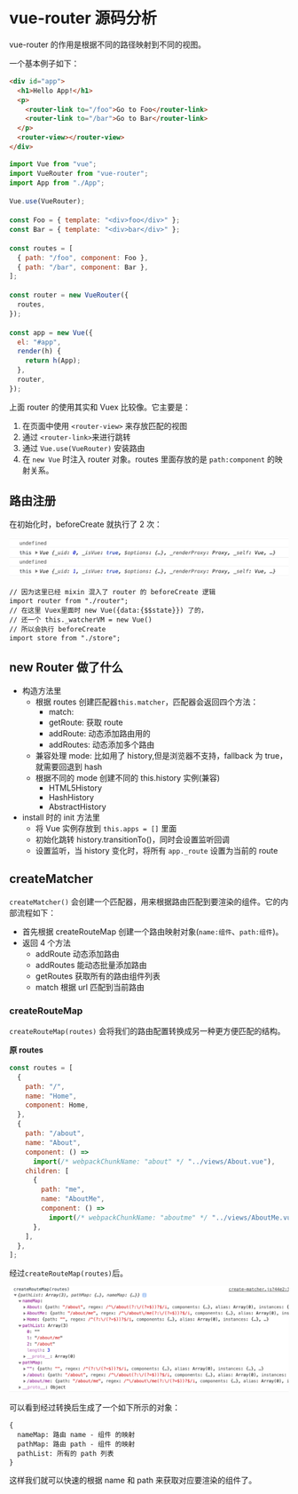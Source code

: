 # vue-router 源码分析

vue-router 的作用是根据不同的路径映射到不同的视图。

一个基本例子如下：

```html
<div id="app">
  <h1>Hello App!</h1>
  <p>
    <router-link to="/foo">Go to Foo</router-link>
    <router-link to="/bar">Go to Bar</router-link>
  </p>
  <router-view></router-view>
</div>
```

```js
import Vue from "vue";
import VueRouter from "vue-router";
import App from "./App";

Vue.use(VueRouter);

const Foo = { template: "<div>foo</div>" };
const Bar = { template: "<div>bar</div>" };

const routes = [
  { path: "/foo", component: Foo },
  { path: "/bar", component: Bar },
];

const router = new VueRouter({
  routes,
});

const app = new Vue({
  el: "#app",
  render(h) {
    return h(App);
  },
  router,
});
```

上面 router 的使用其实和 Vuex 比较像。它主要是：

1. 在页面中使用 `<router-view>` 来存放匹配的视图
2. 通过 `<router-link>`来进行跳转
3. 通过 `Vue.use(VueRouter)` 安装路由
4. 在 `new Vue` 时注入 router 对象。routes 里面存放的是 `path:component` 的映射关系。

## 路由注册

在初始化时，beforeCreate 就执行了 2 次：

![](./imgs/2021-05-12-18-58-56.png)

```
// 因为这里已经 mixin 混入了 router 的 beforeCreate 逻辑
import router from "./router";
// 在这里 Vuex里面时 new Vue({data:{$$state}}) 了的，
// 还一个 this._watcherVM = new Vue()
// 所以会执行 beforeCreate
import store from "./store";
```

## new Router 做了什么

- 构造方法里
  - 根据 routes 创建匹配器`this.matcher`，匹配器会返回四个方法：
    - match:
    - getRoute: 获取 route
    - addRoute: 动态添加路由用的
    - addRoutes: 动态添加多个路由
  - 兼容处理 mode: 比如用了 history,但是浏览器不支持，fallback 为 true，就需要回退到 hash
  - 根据不同的 mode 创建不同的 this.history 实例(兼容)
    - HTML5History
    - HashHistory
    - AbstractHistory
- install 时的 init 方法里
  - 将 Vue 实例存放到 `this.apps = []` 里面
  - 初始化跳转 history.transitionTo()，同时会设置监听回调
  - 设置监听，当 history 变化时，将所有 `app._route` 设置为当前的 route

## createMatcher

`createMatcher()` 会创建一个匹配器，用来根据路由匹配到要渲染的组件。它的内部流程如下：

- 首先根据 createRouteMap 创建一个路由映射对象(`name:组件`、`path:组件`)。
- 返回 4 个方法
  - addRoute 动态添加路由
  - addRoutes 能动态批量添加路由
  - getRoutes 获取所有的路由组件列表
  - match 根据 url 匹配到当前路由

### createRouteMap

`createRouteMap(routes)` 会将我们的路由配置转换成另一种更方便匹配的结构。

**原 routes**

```js
const routes = [
  {
    path: "/",
    name: "Home",
    component: Home,
  },
  {
    path: "/about",
    name: "About",
    component: () =>
      import(/* webpackChunkName: "about" */ "../views/About.vue"),
    children: [
      {
        path: "me",
        name: "AboutMe",
        component: () =>
          import(/* webpackChunkName: "aboutme" */ "../views/AboutMe.vue"),
      },
    ],
  },
];
```

经过`createRouteMap(routes)`后。

![](./imgs/2021-05-13-10-56-11.png)

可以看到经过转换后生成了一个如下所示的对象：

```
{
  nameMap: 路由 name - 组件 的映射
  pathMap: 路由 path - 组件 的映射
  pathList: 所有的 path 列表
}
```

这样我们就可以快速的根据 name 和 path 来获取对应要渲染的组件了。
